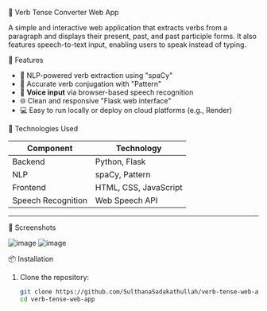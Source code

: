 📝 Verb Tense Converter Web App

A simple and interactive web application that extracts verbs from a paragraph and displays their present, past, and past participle forms. It also features speech-to-text input, enabling users to speak instead of typing.



 🚀 Features

- 🧠 NLP-powered verb extraction using "spaCy"
- 🔁 Accurate verb conjugation with "Pattern"
- 🎤 **Voice input** via browser-based speech recognition
- 🌐 Clean and responsive "Flask web interface"
- 💻 Easy to run locally or deploy on cloud platforms (e.g., Render)


🔧 Technologies Used

| Component          | Technology            |
|--------------------|-----------------------|
| Backend            | Python, Flask         |
| NLP                | spaCy, Pattern        |
| Frontend           | HTML, CSS, JavaScript |
| Speech Recognition | Web Speech API        |

---
📸 Screenshots

![image](https://github.com/user-attachments/assets/c52200c7-4eec-4d4d-b5cb-5c07cbe02de8)
![image](https://github.com/user-attachments/assets/9932ddaa-d90a-4317-b572-e2b7307a9550)


📦 Installation

1. Clone the repository:
   ```bash
   git clone https://github.com/SulthanaSadakathullah/verb-tense-web-app.git
   cd verb-tense-web-app

